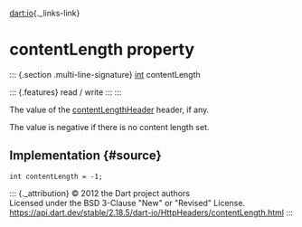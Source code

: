 [dart:io](../../dart-io/dart-io-library){._links-link}

contentLength property
======================

::: {.section .multi-line-signature}
[int](../../dart-core/int-class) contentLength

::: {.features}
read / write
:::
:::

The value of the [contentLengthHeader](contentlengthheader-constant)
header, if any.

The value is negative if there is no content length set.

Implementation {#source}
--------------

``` {.language-dart data-language="dart"}
int contentLength = -1;
```

::: {._attribution}
© 2012 the Dart project authors\
Licensed under the BSD 3-Clause \"New\" or \"Revised\" License.\
<https://api.dart.dev/stable/2.18.5/dart-io/HttpHeaders/contentLength.html>
:::
